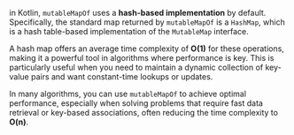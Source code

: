 in Kotlin, `mutableMapOf` uses a **hash-based implementation** by default. Specifically, the standard map returned by `mutableMapOf` is a `HashMap`, which is a hash table-based implementation of the `MutableMap` interface. 

A hash map offers an average time complexity of **O(1)** for these operations, making it a powerful tool in algorithms where performance is key. This is particularly useful when you need to maintain a dynamic collection of key-value pairs and want constant-time lookups or updates.

In many algorithms, you can use `mutableMapOf` to achieve optimal performance, especially when solving problems that require fast data retrieval or key-based associations, often reducing the time complexity to **O(n)**.